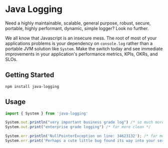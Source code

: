 # Java Logging

Need a highly maintainable, scalable, general purpose, robust, secure, portable, highly performant, dynamic, simple logger? Look no further.  

We all know that Javascript is an insecure mess. The root of most of your applications problems is your dependency on `console.log` rather than a portable JVM solution like `System`. Make the switch today and see immediate improvements in your application's performance metrics, KPIs, OKRs, and SLOs. 

## Getting Started

```
npm install java-logging
```

## Usage

```ts
import { System } from 'java-logging'

System.out.println("very important business grade log") /* so much more maintinable */
System.out.print("enterprise grade logging") /* far more clean */

System.err.println('NullPointerException on line: 34623132'); /* far more portable than existing loggers */
System.err.print('Perhaps a cute little bug found its way into your server'); /* incredibly scalable */

```